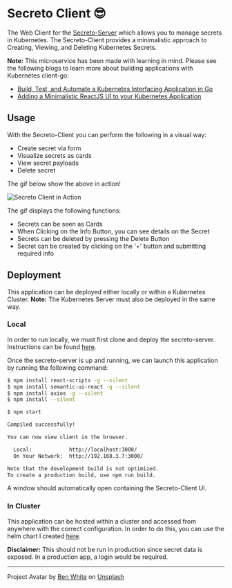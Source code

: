 # Secreto Client 😎

The Web Client for the [Secreto-Server](https://gitlab.com/k2511/secreto-server) which allows you to manage secrets in Kubernetes.
The Secreto-Client provides a minimalistic approach to Creating, Viewing, and Deleting Kubernetes Secrets.

**Note:** This microservice has been made with learning
in mind. Please see the following blogs to learn more about
building applications with Kubernetes client-go:

- [Build, Test, and Automate a Kubernetes Interfacing Application in Go](https://awkwardferny.medium.com/build-test-and-automate-a-kubernetes-interfacing-application-in-go-da71e4d5aaef)
- [Adding a Minimalistic ReactJS UI to your Kubernetes Application](https://awkwardferny.medium.com/adding-a-minimalistic-reactjs-ui-to-your-kubernetes-application-d4e1859d312b)

## Usage

With the Secreto-Client you can perform the following in a visual way:

- Create secret via form
- Visualize secrets as cards
- View secret payloads
- Delete secret

The gif below show the above in action!

![Secreto Client in Action](images/secreto_client.gif)

The gif displays the following functions:

- Secrets can be seen as Cards
- When Clicking on the Info Button, you can see details on the Secret
- Secrets can be deleted by pressing the Delete Button
- Secret can be created by clicking on the '+' button and submitting required info

## Deployment

This application can be deployed either locally or within a Kubernetes Cluster. 
**Note:** The Kubernetes Server must also be deployed in the same way.

### Local

In order to run locally, we must first clone and deploy the
secreto-server. Instructions can be found [here](https://gitlab.com/k2511/secreto-server/-/blob/main/docs/development.md).

Once the secreto-server is up and running, we can launch this
application by running the following command:

```bash
$ npm install react-scripts -g --silent
$ npm install semantic-ui-react -g --silent
$ npm install axios -g --silent
$ npm install --silent

$ npm start

Compiled successfully!

You can now view client in the browser.

  Local:            http://localhost:3000/
  On Your Network:  http://192.168.3.7:3000/

Note that the development build is not optimized.
To create a production build, use npm run build.
```

A window should automatically open containing the
Secreto-Client UI.

### In Cluster

This application can be hosted within a cluster and accessed from
anywhere with the correct configuration. In order to do this, you
can use the helm chart I created [here](https://gitlab.com/k2511/secreto-helm).

**Disclaimer:** This should not be run in production since
secret data is exposed. In a production app, a login would
be required.

---

Project Avatar by <a href="https://unsplash.com/@benwhitephotography?utm_source=unsplash&utm_medium=referral&utm_content=creditCopyText">Ben White</a> on <a href="https://unsplash.com/s/photos/secret?utm_source=unsplash&utm_medium=referral&utm_content=creditCopyText">Unsplash</a>
